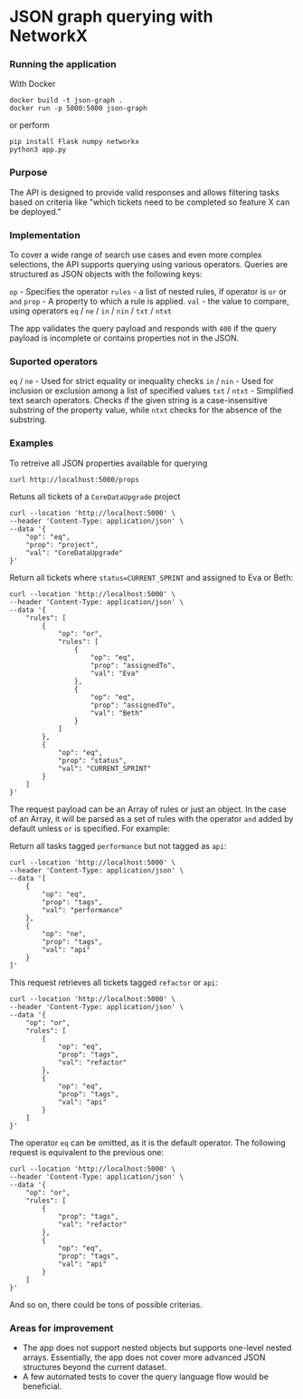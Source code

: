 # JSON graph querying with NetworkX

### Running the application

With Docker

```
docker build -t json-graph .
docker run -p 5000:5000 json-graph
```
or perform
```
pip install Flask numpy networkx
python3 app.py
```

### Purpose

The API is designed to provide valid responses and allows filtering tasks based on criteria like "which tickets need to be completed so feature X can be deployed."

### Implementation

To cover a wide range of search use cases and even more complex selections, the API supports querying using various operators. Queries are structured as JSON objects with the following keys:

`op` - Specifies the operator
`rules` - a list of nested rules, if operator is `or` or `and`
`prop` - A property to which a rule is applied.
`val` - the value to compare, using operators `eq` / `ne` / `in` / `nin` / `txt` / `ntxt`

The app validates the query payload and responds with `400` if the query payload is incomplete or contains properties not in the JSON.

### Suported operators

`eq` / `ne` - Used for strict equality or inequality checks
`in` / `nin` -  Used for inclusion or exclusion among a list of specified values
`txt` / `ntxt` - Simplified text search operators. Checks if the given string is a case-insensitive substring of the property value, while `ntxt` checks for the absence of the substring.

### Examples

To retreive all JSON properties available for querying
```
curl http://localhost:5000/props
```

Retuns all tickets of a `CoreDataUpgrade` project

```
curl --location 'http://localhost:5000' \
--header 'Content-Type: application/json' \
--data '{
    "op": "eq",
    "prop": "project",
    "val": "CoreDataUpgrade"
}'
```

Return all tickets where `status=CURRENT_SPRINT` and assigned to Eva or Beth:
```
curl --location 'http://localhost:5000' \
--header 'Content-Type: application/json' \
--data '{
    "rules": [
        {
            "op": "or",
            "rules": [
                {
                    "op": "eq",
                    "prop": "assignedTo",
                    "val": "Eva"
                },
                {
                    "op": "eq",
                    "prop": "assignedTo",
                    "val": "Beth"
                }
            ]
        },
        {
            "op": "eq",
            "prop": "status",
            "val": "CURRENT_SPRINT"
        }
    ]
}'
```

The request payload can be an Array of rules or just an object. In the case of an Array, it will be parsed as a set of rules with the operator `and` added by default unless `or` is specified. For example:

Return all tasks tagged `performance` but not tagged as `api`:
```
curl --location 'http://localhost:5000' \
--header 'Content-Type: application/json' \
--data '[
    {
        "op": "eq",
        "prop": "tags",
        "val": "performance"
    },
    {
        "op": "ne",
        "prop": "tags",
        "val": "api"
    }
]'
```

This request retrieves all tickets tagged `refactor` or `api`:

```
curl --location 'http://localhost:5000' \
--header 'Content-Type: application/json' \
--data '{
    "op": "or",
    "rules": [
        {
            "op": "eq",
            "prop": "tags",
            "val": "refactor"
        },
        {
            "op": "eq",
            "prop": "tags",
            "val": "api"
        }
    ]
}'
```

The operator `eq` can be omitted, as it is the default operator. The following request is equivalent to the previous one:

```
curl --location 'http://localhost:5000' \
--header 'Content-Type: application/json' \
--data '{
    "op": "or",
    "rules": [
        {
            "prop": "tags",
            "val": "refactor"
        },
        {
            "op": "eq",
            "prop": "tags",
            "val": "api"
        }
    ]
}'
```

And so on, there could be tons of possible criterias.

### Areas for improvement
- The app does not support nested objects but supports one-level nested arrays. Essentially, the app does not cover more advanced JSON structures beyond the current dataset.
- A few automated tests to cover the query language flow would be beneficial.
